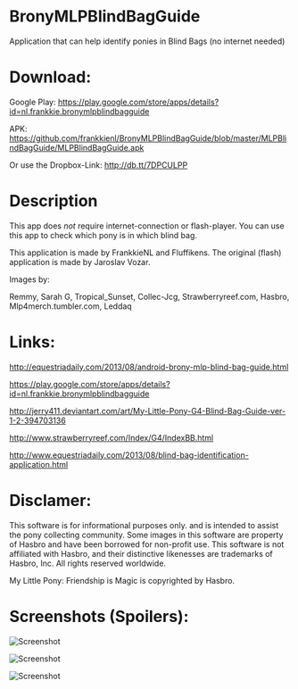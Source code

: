 BronyMLPBlindBagGuide
=====================

Application that can help identify ponies in Blind Bags (no internet needed)

Download:
=============
Google Play: https://play.google.com/store/apps/details?id=nl.frankkie.bronymlpblindbagguide

APK: https://github.com/frankkienl/BronyMLPBlindBagGuide/blob/master/MLPBlindBagGuide/MLPBlindBagGuide.apk

Or use the Dropbox-Link: http://db.tt/7DPCULPP

Description
===========

This app does *not* require internet-connection or flash-player.
You can use this app to check which pony is in which blind bag.

This application is made by FrankkieNL and Fluffikens.
The original (flash) application is made by Jaroslav Vozar.

Images by:

Remmy, Sarah G, Tropical_Sunset, Collec-Jcg, Strawberryreef.com, Hasbro, Mlp4merch.tumbler.com, Leddaq

Links:
======

http://equestriadaily.com/2013/08/android-brony-mlp-blind-bag-guide.html

https://play.google.com/store/apps/details?id=nl.frankkie.bronymlpblindbagguide

http://jerry411.deviantart.com/art/My-Little-Pony-G4-Blind-Bag-Guide-ver-1-2-394703136

http://www.strawberryreef.com/Index/G4/IndexBB.html

http://www.equestriadaily.com/2013/08/blind-bag-identification-application.html

Disclamer:
==========

This software is for informational purposes only.
and is intended to assist the pony collecting community.
Some images in this software are property of Hasbro and have been borrowed for non-profit use.
This software is not affiliated with Hasbro,
and their distinctive likenesses are trademarks of Hasbro, Inc. All rights reserved worldwide.

My Little Pony: Friendship is Magic is copyrighted by Hasbro.

Screenshots (Spoilers):
=======================

![Screenshot](https://raw.github.com/frankkienl/BronyMLPBlindBagGuide/master/screenshots/device-2013-09-15-133331.png "Screenshot")

![Screenshot](https://raw.github.com/frankkienl/BronyMLPBlindBagGuide/master/screenshots/device-2013-09-15-133352.png "Screenshot")

![Screenshot](https://raw.github.com/frankkienl/BronyMLPBlindBagGuide/master/screenshots/device-2013-09-15-133518.png "Screenshot")
